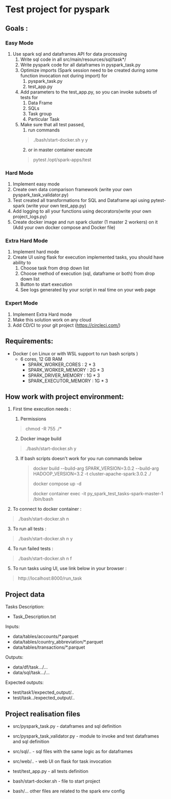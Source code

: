# Test project for pyspark
## Goals :
### Easy Mode
1. Use spark sql and dataframes API for data processing 
   1. Write sql code in all src/main/resources/sql/task*/
   2. Write pyspark code for all dataframes in pyspark_task.py 
   3. Optimize imports (Spark session need to be created during some function invocation not during import) for
      1. pyspark_task.py 
      2. test_app.py
   4. Add parameters to the test_app.py, so you can invoke subsets of tests for
      1. Data Frame
      2. SQLs
      3. Task group
      4. Particular Task
   5. Make sure that all test passed, 
      1. run commands 
      > ./bash/start-docker.sh y y
      2. or in master container execute 
      > pytest /opt/spark-apps/test

### Hard Mode
1. Implement easy mode 
2. Create own data comparison framework (write your own pyspark_task_validator.py)
3. Test created all transformations for SQL and Dataframe api using pytest-spark (write your own test_app.py)
4. Add logging to all your functions using decorators(write your own project_logs.py)  
5. Create docker image and run spark cluster (1 master 2 workers) on it (Add your own docker compose and Docker file)

###  Extra Hard Mode
1. Implement hard mode
2. Create UI using flask for execution implemented tasks, you should have ability to
   1. Choose task from drop down list
   2. Choose method of execution (sql, dataframe or both) from drop down list
   3. Button to start execution
   4. See logs generated by your script in real time on your web page

###  Expert Mode
1. Implement Extra Hard mode
2. Make this solution work on any cloud
3. Add CD/CI to your git project (https://circleci.com/)

## Requirements:
* Docker ( on Linux or with WSL support to run bash scripts )
  * 6 cores, 12 GB RAM
    - SPARK_WORKER_CORES : 2 * 3
    - SPARK_WORKER_MEMORY : 2G * 3
    - SPARK_DRIVER_MEMORY : 1G * 3
    - SPARK_EXECUTOR_MEMORY : 1G * 3

## How work with project environment:
1. First time execution needs  :
   1. Permissions
   >  chmod -R 755 ./*
   2. Docker image build
   > ./bash/start-docker.sh y
   3. If bash scripts doesn't work for you run commands below
      > docker build --build-arg SPARK_VERSION=3.0.2 --build-arg HADOOP_VERSION=3.2 -t cluster-apache-spark:3.0.2 ./ 
      > 
      > docker compose up -d
      > 
      > docker container exec -it py_spark_test_tasks-spark-master-1 /bin/bash 
      
2. To connect to docker container :
> ./bash/start-docker.sh n
3. To run all tests : 
> ./bash/start-docker.sh n y
4. To run failed tests : 
> ./bash/start-docker.sh n f
5. To run tasks using UI, use link below in your browser :
> http://localhost:8000/run_task 


## Project data
Tasks Description:
* Task_Description.txt

Inputs:
* data/tables/accounts/*.parquet
* data/tables/country_abbreviation/*.parquet
* data/tables/transactions/*.parquet

Outputs:
* data/df/task.../...
* data/sql/task.../...

Expected outputs:
* test/task1/expected_output/..
* test/task../expected_output/..

## Project realisation files
* src/pyspark_task.py - dataframes and sql definition 
* src/pyspark_task_validator.py - module to invoke and test dataframes and sql definition
* src/sql/.. - sql files with the same logic as for dataframes
* src/web/.. - web UI on flask for task invocation

* test/test_app.py - all tests definition
* bash/start-docker.sh - file to start project
* bash/... other files are related to the spark env config 


